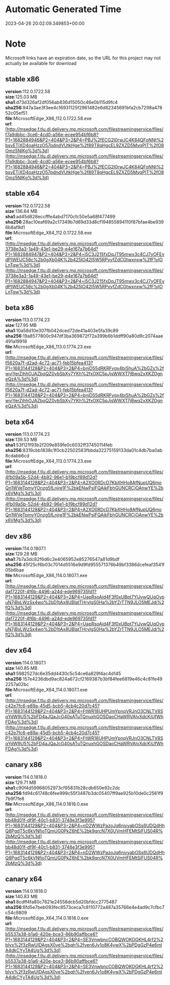 # Automatic Generated Time
2023-04-26 20:02:09.349853+00:00

# Note
Microsoft links have an expiration date, so the URL for this project may not actually be available for download

## stable x86
**version**:112.0.1722.58  
**size**:125.03 MB  
**sha1**:d73d326af2df056ab836d15050c46e0b115d9fc4  
**sha256**:947a3ae3f3ee4c16931125f2961482e6d62345691bfa2cb7298a47852c05ef51  
**file**:MicrosoftEdge_X86_112.0.1722.58.exe  
**url**:[http://msedge.f.tlu.dl.delivery.mp.microsoft.com/filestreamingservice/files/f7a9dbbc-3ce6-4cd0-a56e-ecee954bf6b8?P1=1682884946&P2=404&P3=2&P4=PBJ%2fECG2I0rwJC4K84QFoNNt%2bsyETiXD4oaHzzO57pdndVUtkHge%2f89T8qHgcEL9ZXZD5MyqPIT%2fO8Omz5NIKg%3d%3d](http://msedge.f.tlu.dl.delivery.mp.microsoft.com/filestreamingservice/files/f7a9dbbc-3ce6-4cd0-a56e-ecee954bf6b8?P1=1682884946&P2=404&P3=2&P4=PBJ%2fECG2I0rwJC4K84QFoNNt%2bsyETiXD4oaHzzO57pdndVUtkHge%2f89T8qHgcEL9ZXZD5MyqPIT%2fO8Omz5NIKg%3d%3d)  

## stable x64
**version**:112.0.1722.58  
**size**:136.64 MB  
**sha1**:ad45d828eccfffe4abd7170cfc50e5a68f477499  
**sha256**:28ac10eaf69a2c17349b7d69d33d8cf194855894110f87bfae4be9396b8af9d1  
**file**:MicrosoftEdge_X64_112.0.1722.58.exe  
**url**:[http://msedge.f.tlu.dl.delivery.mp.microsoft.com/filestreamingservice/files/3738e3a3-1a49-43e1-be29-e4e167a7b64d?P1=1682884947&P2=404&P3=2&P4=i5C3J215fxDqJT95mwx3c4CJ7yOFEvdPIWEUC56c%2b0gXb04K%2b425IO42I5W5RPyyfZdCGtwxnxw%2fF1ylOLnTgw%3d%3d](http://msedge.f.tlu.dl.delivery.mp.microsoft.com/filestreamingservice/files/3738e3a3-1a49-43e1-be29-e4e167a7b64d?P1=1682884947&P2=404&P3=2&P4=i5C3J215fxDqJT95mwx3c4CJ7yOFEvdPIWEUC56c%2b0gXb04K%2b425IO42I5W5RPyyfZdCGtwxnxw%2fF1ylOLnTgw%3d%3d)  

## beta x86
**version**:113.0.1774.23  
**size**:127.95 MB  
**sha1**:10a58d10e307fb042dced72de41a403e5fa39c89  
**sha256**:19a8577800c947df3ba369872f72a399b6b1ddff90a80d9c2074aae491a19918  
**file**:MicrosoftEdge_X86_113.0.1774.23.exe  
**url**:[http://msedge.f.tlu.dl.delivery.mp.microsoft.com/filestreamingservice/files/f5620a7f-d2ad-4c72-ac71-feb15bfea413?P1=1683144128&P2=404&P3=2&P4=bnjD55dRKRFvgx4biShuA%2bGZs%2fwvjYerZihhOJAZbqQZ0vbSbXy7YKh%2fxOXC5pJjsWWXT7jBwq2xXKZOgneQzA%3d%3d](http://msedge.f.tlu.dl.delivery.mp.microsoft.com/filestreamingservice/files/f5620a7f-d2ad-4c72-ac71-feb15bfea413?P1=1683144128&P2=404&P3=2&P4=bnjD55dRKRFvgx4biShuA%2bGZs%2fwvjYerZihhOJAZbqQZ0vbSbXy7YKh%2fxOXC5pJjsWWXT7jBwq2xXKZOgneQzA%3d%3d)  

## beta x64
**version**:113.0.1774.23  
**size**:139.53 MB  
**sha1**:53f121f93b2f209e859fe0c6032ff37450114feb  
**sha256**:8319cbb1838c1f0cb22502583fbbda32275159133da01c4db7ba0ab8cdabb6cd  
**file**:MicrosoftEdge_X64_113.0.1774.23.exe  
**url**:[http://msedge.f.tlu.dl.delivery.mp.microsoft.com/filestreamingservice/files/4fb09a5b-52d4-4b92-96e1-b19bcf89d12d?P1=1683144128&P2=404&P3=2&P4=A2XO0RDcD7KbXHHo8AfNupUQ6moQn1WVeTpmyYOnzg5fLnjre1F%2bkENwPslFQAikFbhGUNCRCjOAnwYE%2bx6VMg%3d%3d](http://msedge.f.tlu.dl.delivery.mp.microsoft.com/filestreamingservice/files/4fb09a5b-52d4-4b92-96e1-b19bcf89d12d?P1=1683144128&P2=404&P3=2&P4=A2XO0RDcD7KbXHHo8AfNupUQ6moQn1WVeTpmyYOnzg5fLnjre1F%2bkENwPslFQAikFbhGUNCRCjOAnwYE%2bx6VMg%3d%3d)  

## dev x86
**version**:114.0.1807.1  
**size**:129.28 MB  
**sha1**:7b7a3dc82f6d6c2e4065952e85276547a81d9bdf  
**sha256**:45f25cf6b03c7014d5516e9d9fd955571376b49bf3386dcefeaf3541f05b6bae  
**file**:MicrosoftEdge_X86_114.0.1807.1.exe  
**url**:[http://msedge.f.tlu.dl.delivery.mp.microsoft.com/filestreamingservice/files/daf7220f-4f6b-4496-a24d-ede969735fd1?P1=1683144129&P2=404&P3=2&P4=UapRsoAid4F3f0xUBpt7YiJvwQUqOypuN7jBsLWzSx4wo%2bD1tAx8UBlatTHrvlgS0Ha%2bYZrTTN9JLO5MEJdi%2fQ%3d%3d](http://msedge.f.tlu.dl.delivery.mp.microsoft.com/filestreamingservice/files/daf7220f-4f6b-4496-a24d-ede969735fd1?P1=1683144129&P2=404&P3=2&P4=UapRsoAid4F3f0xUBpt7YiJvwQUqOypuN7jBsLWzSx4wo%2bD1tAx8UBlatTHrvlgS0Ha%2bYZrTTN9JLO5MEJdi%2fQ%3d%3d)  

## dev x64
**version**:114.0.1807.1  
**size**:140.85 MB  
**sha1**:5982527dc6e35dd4430c5c54ce6a829f4ac4d145  
**sha256**:157e4236dbd9ac824a672cf2169387b3bf84fee6819e46c4c81fe492257a02bc  
**file**:MicrosoftEdge_X64_114.0.1807.1.exe  
**url**:[http://msedge.f.tlu.dl.delivery.mp.microsoft.com/filestreamingservice/files/c42e7fc6-e89a-45d5-bcb5-4cb4c20d7c45?P1=1683144129&P2=404&P3=2&P4=FtWR18UHPUmYpnqVRJnO3CNLTV8SqYdW9U5%2bFD4aJQaJcG40sATuTQnuxhGOSDaoCHaWRVAlvXdcKiUfWhFDAg%3d%3d](http://msedge.f.tlu.dl.delivery.mp.microsoft.com/filestreamingservice/files/c42e7fc6-e89a-45d5-bcb5-4cb4c20d7c45?P1=1683144129&P2=404&P3=2&P4=FtWR18UHPUmYpnqVRJnO3CNLTV8SqYdW9U5%2bFD4aJQaJcG40sATuTQnuxhGOSDaoCHaWRVAlvXdcKiUfWhFDAg%3d%3d)  

## canary x86
**version**:114.0.1818.0  
**size**:129.71 MB  
**sha1**:c90f4d59968052973cf95831b28cdb650e92c2dc  
**sha256**:fd94c61748c6fee999c55f3487b3dc05407ff9ae925b10de0c2561f97b9f7fe8  
**file**:MicrosoftEdge_X86_114.0.1818.0.exe  
**url**:[http://msedge.f.tlu.dl.delivery.mp.microsoft.com/filestreamingservice/files/bb48d01f-df9f-40c1-b831-3748e3f3e995?P1=1683144129&P2=404&P3=2&P4=nD2WWzPazoJq6niyyabOSs6UDQdHhQ8PgdT5c6kVNfjoTQmUG0PkZ6hE%2bk9qrcN7X0UVmHFEMtSiFUS04R%2bMzQ%3d%3d](http://msedge.f.tlu.dl.delivery.mp.microsoft.com/filestreamingservice/files/bb48d01f-df9f-40c1-b831-3748e3f3e995?P1=1683144129&P2=404&P3=2&P4=nD2WWzPazoJq6niyyabOSs6UDQdHhQ8PgdT5c6kVNfjoTQmUG0PkZ6hE%2bk9qrcN7X0UVmHFEMtSiFUS04R%2bMzQ%3d%3d)  

## canary x64
**version**:114.0.1818.0  
**size**:140.83 MB  
**sha1**:8cdff4fa80c7621e24558dcb5d20bfdcc2775487  
**sha256**:6fd5e7beb093fec8573ceca7c8110772a487a35766e4e4ad9c7cfbc7c54c9809  
**file**:MicrosoftEdge_X64_114.0.1818.0.exe  
**url**:[http://msedge.f.tlu.dl.delivery.mp.microsoft.com/filestreamingservice/files/b5537a38-b1a6-420e-bce3-86b90affbce6?P1=1683144129&P2=404&P3=2&P4=SE3VnwbncCOBQWOKOGKHL4rf2%2blyx%2f3zRwUlDAgsX0ve%2bqh%2fven6Jy1o8K4ywX%2bPDgGzP4e6mlA4dkCYyTA4Ug%3d%3d](http://msedge.f.tlu.dl.delivery.mp.microsoft.com/filestreamingservice/files/b5537a38-b1a6-420e-bce3-86b90affbce6?P1=1683144129&P2=404&P3=2&P4=SE3VnwbncCOBQWOKOGKHL4rf2%2blyx%2f3zRwUlDAgsX0ve%2bqh%2fven6Jy1o8K4ywX%2bPDgGzP4e6mlA4dkCYyTA4Ug%3d%3d)  

